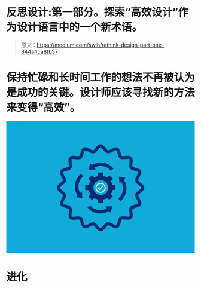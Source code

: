 # 反思设计:第一部分。探索“高效设计”作为设计语言中的一个新术语。

> 原文：<https://medium.com/swlh/rethink-design-part-one-844a4ca8fb57>

# 保持忙碌和长时间工作的想法不再被认为是成功的关键。设计师应该寻找新的方法来变得“高效”。

![](img/a5b303c30657773f501f96f02253f6c5.png)

# **进化**